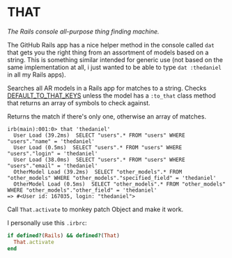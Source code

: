 THAT
====

*The Rails console all-purpose thing finding machine.*

The GitHub Rails app has a nice helper method in the console called `dat` that gets
you the right thing from an assortment of models based on a string. This is something
similar intended for generic use (not based on the same implementation at all,
i just wanted to be able to type `dat :thedaniel` in all my Rails apps).

Searches all AR models in a Rails app for matches to a string. Checks [DEFAULT_TO_THAT_KEYS](https://github.com/thedaniel/that/blob/master/lib/that.rb#L2)
unless the model has a `:to_that` class method that returns an array of symbols to check against.

Returns the match if there's only one, otherwise an array of matches.

```
irb(main):001:0> that 'thedaniel'
  User Load (39.2ms)  SELECT "users".* FROM "users" WHERE "users"."name" = 'thedaniel'
  User Load (0.5ms)  SELECT "users".* FROM "users" WHERE "users"."login" = 'thedaniel'
  User Load (38.0ms)  SELECT "users".* FROM "users" WHERE "users"."email" = 'thedaniel'
  OtherModel Load (39.2ms)  SELECT "other_models".* FROM "other_models" WHERE "other_models"."specified_field" = 'thedaniel'
  OtherModel Load (0.5ms)  SELECT "other_models".* FROM "other_models" WHERE "other_models"."other_field" = 'thedaniel'
=> #<User id: 167035, login: "thedaniel">
```

Call `That.activate` to monkey patch Object and make it work.

I personally use this `.irbrc`:

```ruby
if defined?(Rails) && defined?(That)
  That.activate
end
```
